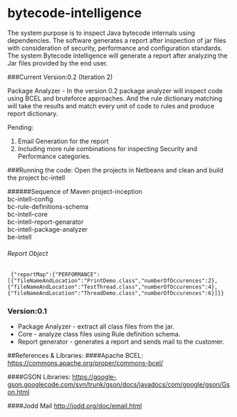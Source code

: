 # bytecode-intelligence

The system purpose is to inspect Java bytecode internals using dependencies. The software generates a report after inspection of jar files with consideration of security, performance and configuration standards. The system Bytecode intelligence will generate a report after analyzing the Jar files provided by the end user.



###Current Version:0.2 (Iteration 2)

 Package Analyzer - In the version 0.2  package analyzer will inspect code using BCEL and bruteforce approaches. And the rule dictionary matching will take the results and match every unit of code to rules and produce report dictionary. <br>
 
 Pending: <br>
 
 1) Email Generation for the report <br>
 2) Including more rule combinations for inspecting Security and Performance categories. 


###Running the code: 
Open the projects in Netbeans and clean and build the project bc-intell

######Sequence of Maven 
project-inception<br>
bc-intell-config<br>
bc-rule-definitions-schema<br>
bc-intell-core<br>
bc-intell-report-genarator<br>
bc-intell-package-analyzer<br>
be-intell<br>


###### Report Object 

`
{"reportMap":{"PERFORMANCE":[{"fileNameAndLocation":"PrintDemo.class","numberOfOccurences":2},{"fileNameAndLocation":"TestThread.class","numberOfOccurences":4},{"fileNameAndLocation":"ThreadDemo.class","numberOfOccurences":6}]}}`




### Version:0.1

- Package Analyzer - extract all class files from the jar. 
- Core - analyze class files using Rule definition schema.
- Report generator - generates a report and sends mail to the customer.


##References & Libraries:
####Apache BCEL: 
https://commons.apache.org/proper/commons-bcel/

####GSON Libraries: 
https://google-gson.googlecode.com/svn/trunk/gson/docs/javadocs/com/google/gson/Gson.html

####Jodd Mail
http://jodd.org/doc/email.html






